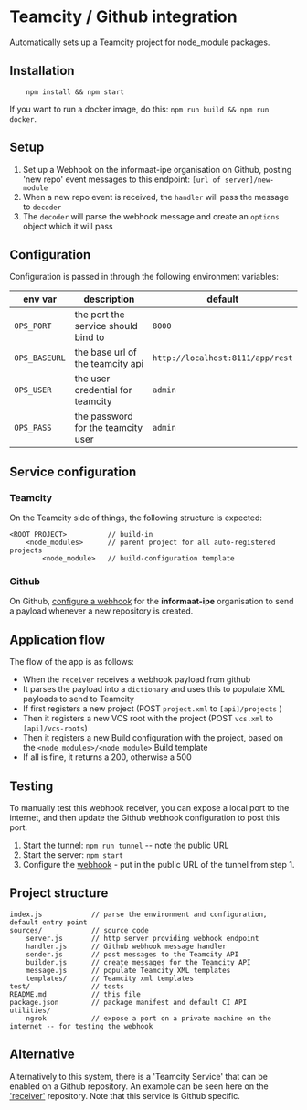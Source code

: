 # Teamcity / Github integration

Automatically sets up a Teamcity project for node_module packages.

## Installation
```
    npm install && npm start
```

If you want to run a docker image, do this: `npm run build && npm run docker`.

## Setup
1. Set up a Webhook on the informaat-ipe organisation on Github, posting 'new repo' event messages to this endpoint: `[url of server]/new-module`
1. When a new repo event is received, the `handler` will pass the message to `decoder`
1. The `decoder` will parse the webhook message and create an `options` object which it will pass

## Configuration
Configuration is passed in through the following environment variables:

| env var       | description | default |
| --------------| ------------| --------|
| `OPS_PORT`      | the port the service should bind to | `8000` |
| `OPS_BASEURL`   | the base url of the teamcity api | `http://localhost:8111/app/rest` |
| `OPS_USER`      | the user credential for teamcity | `admin` |
| `OPS_PASS`      | the password for the teamcity user | `admin` |


## Service configuration

### Teamcity
On the Teamcity side of things, the following structure is expected:
```
<ROOT PROJECT>          // build-in
    <node_modules>      // parent project for all auto-registered projects
        <node_module>   // build-configuration template
```

### Github
On Github, [configure a webhook][webhook] for the **informaat-ipe** organisation to send a payload whenever a new repository is created.

## Application flow

The flow of the app is as follows:

- When the `receiver` receives a webhook payload from github
- It parses the payload into a `dictionary` and uses this to populate XML payloads to send to Teamcity
- If first registers a new project (POST `project.xml` to `[api]/projects` )
- Then it registers a new VCS root with the project (POST `vcs.xml` to `[api]/vcs-roots`)
- Then it registers a new Build configuration with the project, based on the `<node_modules>/<node_module>` Build template
- If all is fine, it returns a 200, otherwise a 500

## Testing
To manually test this webhook receiver, you can expose a local port to the internet, and then update the Github webhook configuration to post this port.

1. Start the tunnel: `npm run tunnel` -- note the public URL
1. Start the server: `npm start`
1. Configure the [webhook][webhook] - put in the public URL of the tunnel from step 1.

## Project structure

```
index.js            // parse the environment and configuration, default entry point
sources/            // source code
    server.js       // http server providing webhook endpoint
    handler.js      // Github webhook message handler
    sender.js       // post messages to the Teamcity API
    builder.js      // create messages for the Teamcity API
    message.js      // populate Teamcity XML templates
    templates/      // Teamcity xml templates
test/               // tests
README.md           // this file
package.json        // package manifest and default CI API
utilities/
    ngrok           // expose a port on a private machine on the internet -- for testing the webhook
```

## Alternative
Alternatively to this system, there is a 'Teamcity Service' that can be enabled on a Github repository. An example can be seen here on the ['receiver'][receiver] repository. Note that this service is Github specific.

[webhook]: https://github.com/organizations/informaat-ipe/settings/hooks/6180300
[receiver]: https://github.com/informaat-ipe/receiver/settings/hooks

